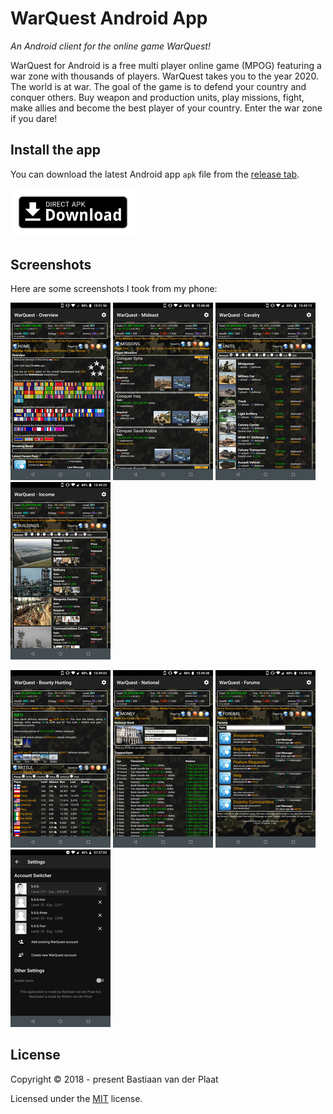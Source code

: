 # WarQuest Android App
*An Android client for the online game WarQuest!*

WarQuest for Android is a free multi player online game (MPOG) featuring a war zone with thousands of players. WarQuest takes you to the year 2020. The world is at war. The goal of the game is to defend your country and conquer others. Buy weapon and production units, play missions, fight, make allies and become the best player of your country. Enter the war zone if you dare!

## Install the app
You can download the latest Android app `apk` file from the [release tab](https://github.com/bplaat/warquest-android/releases).

<a href="https://github.com/bplaat/warquest-android/releases"><img alt="Direct APK download" src="docs/direct-apk-download.png" width="200"></a>

## Screenshots
Here are some screenshots I took from my phone:

[<img alt="Screenshot 1" src="screenshots/screenshot1_small.png" width="160">](screenshots/screenshot1.png)
[<img alt="Screenshot 2" src="screenshots/screenshot2_small.png" width="160">](screenshots/screenshot2.png)
[<img alt="Screenshot 3" src="screenshots/screenshot3_small.png" width="160">](screenshots/screenshot3.png)
[<img alt="Screenshot 4" src="screenshots/screenshot4_small.png" width="160">](screenshots/screenshot4.png)

[<img alt="Screenshot 5" src="screenshots/screenshot5_small.png" width="160">](screenshots/screenshot5.png)
[<img alt="Screenshot 6" src="screenshots/screenshot6_small.png" width="160">](screenshots/screenshot6.png)
[<img alt="Screenshot 7" src="screenshots/screenshot7_small.png" width="160">](screenshots/screenshot7.png)
[<img alt="Screenshot 8" src="screenshots/screenshot8_small.png" width="160">](screenshots/screenshot8.png)

## License
Copyright &copy; 2018 - present Bastiaan van der Plaat

Licensed under the [MIT](LICENSE) license.
